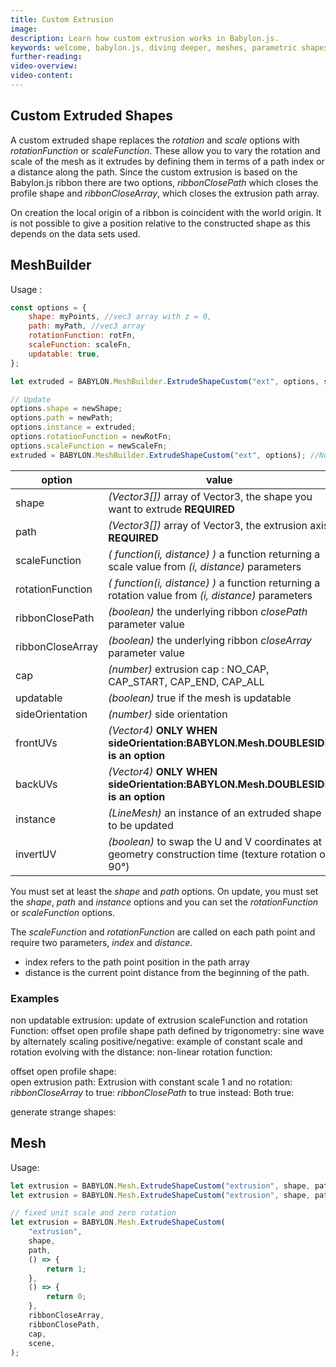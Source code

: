 ```yaml
---
title: Custom Extrusion
image:
description: Learn how custom extrusion works in Babylon.js.
keywords: welcome, babylon.js, diving deeper, meshes, parametric shapes, custom extrusion
further-reading:
video-overview:
video-content:
---
```


## Custom Extruded Shapes

A custom extruded shape replaces the _rotation_ and _scale_ options with _rotationFunction_ or _scaleFunction_. These allow you to vary the rotation and scale of the mesh as it extrudes by defining them in terms of a path index or a distance along the path. Since the custom extrusion is based on the Babylon.js ribbon there are two options, _ribbonClosePath_ which closes the profile shape and _ribbonCloseArray_, which closes the extrusion path array.

On creation the local origin of a ribbon is coincident with the world origin. It is not possible to give a position relative to the constructed shape as this depends on the data sets used.

## MeshBuilder

Usage :

```javascript
const options = {
    shape: myPoints, //vec3 array with z = 0,
    path: myPath, //vec3 array
    rotationFunction: rotFn,
    scaleFunction: scaleFn,
    updatable: true,
};

let extruded = BABYLON.MeshBuilder.ExtrudeShapeCustom("ext", options, scene); //scene is optional and defaults to the current scene

// Update
options.shape = newShape;
options.path = newPath;
options.instance = extruded;
options.rotationFunction = newRotFn;
options.scaleFunction = newScaleFn;
extruded = BABYLON.MeshBuilder.ExtrudeShapeCustom("ext", options); //No scene parameter when using instance
```

| option           | value                                                                                               | default value     |
| ---------------- | --------------------------------------------------------------------------------------------------- | ----------------- |
| shape            | _(Vector3[])_ array of Vector3, the shape you want to extrude **REQUIRED**                          |
| path             | _(Vector3[])_ array of Vector3, the extrusion axis **REQUIRED**                                     |
| scaleFunction    | _( function(i, distance) )_ a function returning a scale value from _(i, distance)_ parameters      | {return 1;}       |
| rotationFunction | _( function(i, distance) )_ a function returning a rotation value from _(i, distance)_ parameters   | {return 0;}       |
| ribbonClosePath  | _(boolean)_ the underlying ribbon _closePath_ parameter value                                       | false             |
| ribbonCloseArray | _(boolean)_ the underlying ribbon _closeArray_ parameter value                                      | false             |
| cap              | _(number)_ extrusion cap : NO_CAP, CAP_START, CAP_END, CAP_ALL                                      | NO_CAP            |
| updatable        | _(boolean)_ true if the mesh is updatable                                                           | false             |
| sideOrientation  | _(number)_ side orientation                                                                         | DEFAULTSIDE       |
| frontUVs         | _(Vector4)_ **ONLY WHEN sideOrientation:BABYLON.Mesh.DOUBLESIDE is an option**                      | Vector4(0,0, 1,1) |
| backUVs          | _(Vector4)_ **ONLY WHEN sideOrientation:BABYLON.Mesh.DOUBLESIDE is an option**                      | Vector4(0,0, 1,1) |
| instance         | _(LineMesh)_ an instance of an extruded shape to be updated                                         | null              |
| invertUV         | _(boolean)_ to swap the U and V coordinates at geometry construction time (texture rotation of 90°) | false             |

You must set at least the _shape_ and _path_ options. On update, you must set the _shape_, _path_ and _instance_ options and you can set the _rotationFunction_ or _scaleFunction_ options.

The _scaleFunction_ and _rotationFunction_ are called on each path point and require two parameters, _index_ and _distance_.

-   index refers to the path point position in the path array
-   distance is the current point distance from the beginning of the path.

### Examples

non updatable extrusion: <Playground id="#ZMKN5T#1" title="Non Updatable Extrusion" description="Simple example of non updatable extrusion."/>
update of extrusion scaleFunction and rotation Function: <Playground id="#ZMKN5T#2" title="Updatable Extrusion" description="Simple example of updatable extrusion."/>
offset open profile shape path defined by trigonometry: <Playground id="#ZMKN5T#3" title="Offset Open Profile Shape Path Defined By Trigonometry" description="Simple example of offset open profile shape path defined by trigonometry."/>
sine wave by alternately scaling positive/negative: <Playground id="#ZMKN5T#4" title="Sine Wave By Alternately Scaling Positive/Negative" description="Simple example of sine wave by alternately scaling positive/negative."/>
example of constant scale and rotation evolving with the distance: <Playground id="#ZMKN5T#5" title="Example Of Constant Scale And Rotation Evolving With The Distance" description="Simple example of example of constant scale and rotation evolving with the distance."/>
non-linear rotation function: <Playground id="#ZMKN5T#6" title="Non-Linear Rotation Function" description="Simple example of non-linear rotation function."/>

offset open profile shape: <Playground id="#RF9W9#20" title="Offset Open Profile Shape" description="Simple example of offset open profile shape."/>  
open extrusion path: <Playground id="#RF9W9#21" title="Open Extrusion path" description="Simple example of open extrusion path."/>
Extrusion with constant scale 1 and no rotation: <Playground id="#RF9W9#43" title="Extrusion With Constant Scale" description="Simple example of extrusion with constant scale 1 and no rotation."/>
_ribbonCloseArray_ to true: <Playground id="#RF9W9#44" title="Custom Extrusion With ribbonCloseArray" description="Simple example of custom extrusion with ribbonCloseArray set to true."/>
_ribbonClosePath_ to true instead: <Playground id="#RF9W9#45" title="Custom Extrusion With ribbonClosePath" description="Simple example of custom extrusion with ribbonClosePath set to true."/>
Both true: <Playground id="#RF9W9#46" title="Custom Extrusion With ribbonClosePath and ribbonCloseArray" description="Simple example of custom extrusion with ribbonClosePath and ribbonCloseArray set to true."/>

generate strange shapes: <Playground id="#RF9W9#47" title="Strange Shapes With Custom Extrusion" description="Simple example of generating some strange shapes with custom extrusion."/>

## Mesh

Usage:

```javascript
let extrusion = BABYLON.Mesh.ExtrudeShapeCustom("extrusion", shape, path, scaleFunction, rotateFunction, ribbonCloseArray, ribbonClosePath, cap, scene);
let extrusion = BABYLON.Mesh.ExtrudeShapeCustom("extrusion", shape, path, scaleFunction, rotateFunction, ribbonCloseArray, ribbonClosePath, cap, scene, updatable, sideOrientation, instance); //optional parameters after scene

// fixed unit scale and zero rotation
let extrusion = BABYLON.Mesh.ExtrudeShapeCustom(
    "extrusion",
    shape,
    path,
    () => {
        return 1;
    },
    () => {
        return 0;
    },
    ribbonCloseArray,
    ribbonClosePath,
    cap,
    scene,
);
```
